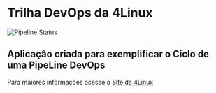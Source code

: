 # Trilha DevOps da 4Linux

<!-- Altere a Flag abaixo com sua URL do seu usuário do Github -->

![Pipeline Status](https://github.com/ozeiascorreia/DevOpsLab-HelloWorld/actions/workflows/pipeline.yml/badge.svg) 


## Aplicação criada para exemplificar o Ciclo de uma PipeLine DevOps


Para maiores informações acesse o [Site da 4Linux](https://www.4linux.com.br/cursos/devops)
